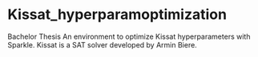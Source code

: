 # Kissat_hyperparamoptimization
Bachelor Thesis
An environment to optimize Kissat hyperparameters with Sparkle. 
Kissat is a SAT solver developed by Armin Biere.
